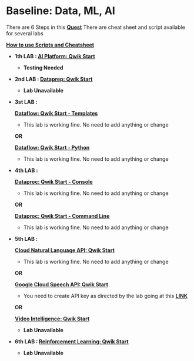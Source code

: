 # Baseline: Data, ML, AI

There are 6 Steps in this [**Quest**](https://www.qwiklabs.com/quests/34)
There are cheat sheet and script available for several labs

**[How to use Scripts and Cheatsheet](/HOW-TO.md)**

 - **1th LAB : [AI Platform: Qwik Start](https://www.qwiklabs.com/focuses/581?parent=catalog)**
	- **Testing Needed**

 - **2nd LAB : [Dataprep: Qwik Start](https://www.qwiklabs.com/focuses/584?parent=catalog)**
	- **Lab Unavailable**

 - **3st LAB :**
 
    **[Dataflow: Qwik Start - Templates](https://www.qwiklabs.com/focuses/1101?parent=catalog)**
     - This lab is working fine. No need to add anything or change

	**OR**

	**[Dataflow: Qwik Start - Python](https://www.qwiklabs.com/focuses/1100?parent=catalog)**
	 - This lab is working fine. No need to add anything or change

 - **4th LAB :**
 	
	**[Dataproc: Qwik Start - Console](https://www.qwiklabs.com/focuses/586?parent=catalog)**
	 - This lab is working fine. No need to add anything or change

	**OR**

	**[Dataproc: Qwik Start - Command Line](https://www.qwiklabs.com/focuses/585?parent=catalog)**
	 - This lab is working fine. No need to add anything or change

 - **5th LAB :**
 
    **[Cloud Natural Language API: Qwik Start](https://www.qwiklabs.com/focuses/582?parent=catalog)**
	 - This lab is working fine. No need to add anything or change

	**OR**

	**[Google Cloud Speech API: Qwik Start](https://www.qwiklabs.com/focuses/588?parent=catalog)**
	 - You need to create API key as directed by the lab going at this **[LINK](https://console.cloud.google.com/apis/credentials)**

	**OR**

	**[Video Intelligence: Qwik Start](https://www.qwiklabs.com/focuses/603?parent=catalog)**
	 - **Lab Unavailable**

 - **6th LAB : [Reinforcement Learning: Qwik Start](https://www.qwiklabs.com/focuses/10285?parent=catalog)**
	- **Lab Unavailable**